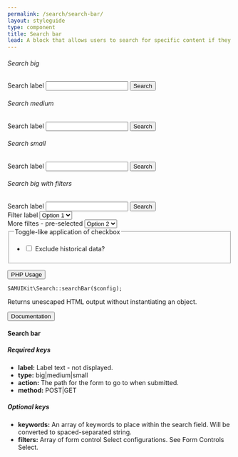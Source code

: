 ```yaml
---
permalink: /search/search-bar/
layout: styleguide
type: component
title: Search bar
lead: A block that allows users to search for specific content if they know what search terms to use or can’t find desired content in the main navigation
---
```


<div class="preview preview-search-bar">
<h6>Search big</h6>
  <form class="usa-search usa-search-big">
    <div role="search">
      <label class="usa-sr-only" for="search-field-big">Search label</label>
      <input id="search-field-big" type="search" name="search">
      <button type="submit">
        <span class="usa-search-submit-text">Search</span>
      </button>
    </div>
  </form>

<h6>Search medium</h6>
  <form class="usa-search">
    <div role="search">
      <label class="usa-sr-only" for="search-field">Search label</label>
      <input id="search-field" type="search" name="search">
      <button type="submit">
        <span class="usa-search-submit-text">Search</span>
      </button>
    </div>
  </form>

<h6>Search small</h6>
  <form class="usa-search usa-search-small">
    <div role="search">
      <label class="usa-sr-only" for="search-field-small">Search label</label>
      <input id="search-field-small" type="search" name="search">
      <button type="submit">
        <span class="usa-sr-only">Search</span>
      </button>
    </div>
  </form>
<h6>Search big with filters</h6>
  <div class="usa-grid">
    <form class="usa-search usa-search-big">
      <div role="search">
      <label class="usa-sr-only" for="search-field-big">Search label</label>
      <input id="search-field-big" type="search" name="search">
        <button type="submit">
          <span class="usa-search-submit-text">Search</span>
        </button>     
        <div class="usa-width-one-half" style="margin-right: 7px;">
          <div>
            <label for="filter_name">Filter label</label>
            <select id="filter_name" name="filter_name">
              <option value="f1opt1">Option 1</option>
              <option value="f1opt2">Option 2</option>
              <option value="f1opt3">Option 3</option>
            </select>
          </div>
        </div>
        <div class="usa-width-one-half" style="margin-right: 7px;">
          <div>
            <label for="filter_name_2">More filtes - pre-selected</label>
            <select id="filter_name_2" name="filter_name_2">
              <option value="f2opt1">Option 1</option>
              <option value="f2opt2" selected="selected">Option 2</option>
              <option value="f2opt3">Option 3</option>
            </select>
          </div>
        </div>
        <div class="usa-width-one-whole">
          <div>
            <fieldset class="usa-fieldset-inputs">
              <legend class="usa-sr-only">Toggle-like application of checkbox</legend>
              <ul class="usa-unstyled-list">
                <li>
                  <input id="f3opt1-filter_name_3" type="checkbox" name="filter_name_3[]" value="f3opt1">
                  <label for="f3opt1-filter_name_3">Exclude historical data?</label>
                </li>
              </ul>
            </fieldset>
          </div>
        </div>         
      </div>      
    </form>
  </div>
</div>

<div class="usa-accordion-bordered usa-accordion-docs">
  <button class="usa-button-unstyled usa-accordion-button"
      aria-expanded="false" aria-controls="collapsible-0">
    PHP Usage
  </button>
  <div id="collapsible-0" aria-hidden="true" class="usa-accordion-content">
  
  <pre><code>SAMUIKit\Search::searchBar($config);</code></pre>

  <p>Returns unescaped HTML output without instantiating an object.</p>
  </div>
</div>

<div class="usa-accordion-bordered usa-accordion-docs">
  <button class="usa-button-unstyled usa-accordion-button"
      aria-expanded="true" aria-controls="collapsible-0">
    Documentation
  </button>
  <div id="collapsible-0" aria-hidden="false" class="usa-accordion-content">
  <h4 class="usa-heading">Search bar</h4>

  <h5>Required keys</h5>
  <ul>
    <li><strong>label:</strong> Label text - not displayed.</li>
    <li><strong>type:</strong> big|medium|small</li>
    <li><strong>action:</strong> The path for the form to go to when submitted.</li>
    <li><strong>method:</strong> POST|GET</li>
  </ul>

  <h5>Optional keys</h5>
  <ul>
    <li><strong>keywords:</strong> An array of keywords to place within the search field. Will be converted to spaced-separated string.</li>
    <li><strong>filters:</strong> Array of form control Select configurations. See Form Controls Select.</li>
  </ul>
</div>
